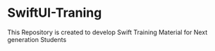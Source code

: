 # SwiftUI-Traning
This Repository is created to develop Swift Training Material for Next generation Students
